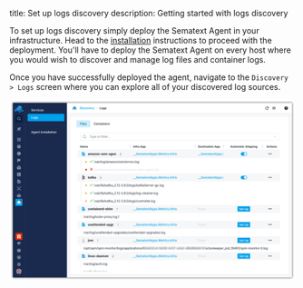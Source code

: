 title: Set up logs discovery
description: Getting started with logs discovery

To set up logs discovery simply deploy the Sematext Agent in your infrastructure. Head to the [installation](/agents/sematext-agent/installation) instructions to proceed with the deployment. You'll have to deploy the Sematext Agent on every host where you would wish to discover and manage log files and container logs.

Once you have successfully deployed the agent, navigate to the `Discovery > Logs` screen where you can explore all of your discovered log sources.

![Logs Discovery](images/logs-start-page.png)
